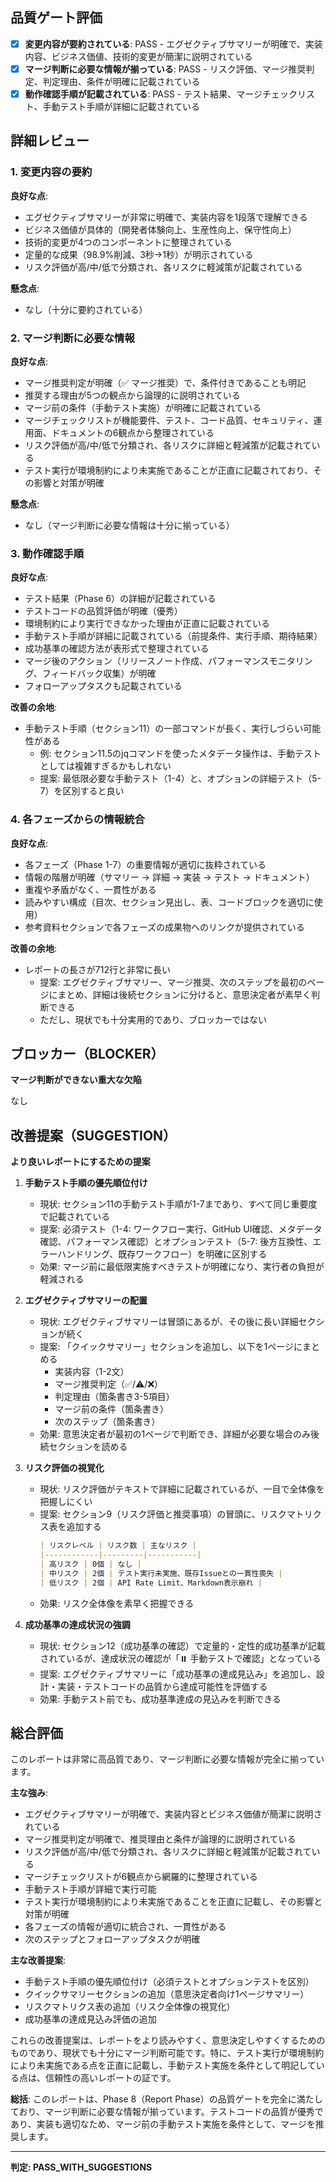 ## 品質ゲート評価

- [x] **変更内容が要約されている**: PASS - エグゼクティブサマリーが明確で、実装内容、ビジネス価値、技術的変更が簡潔に説明されている
- [x] **マージ判断に必要な情報が揃っている**: PASS - リスク評価、マージ推奨判定、判定理由、条件が明確に記載されている
- [x] **動作確認手順が記載されている**: PASS - テスト結果、マージチェックリスト、手動テスト手順が詳細に記載されている

## 詳細レビュー

### 1. 変更内容の要約

**良好な点**:
- エグゼクティブサマリーが非常に明確で、実装内容を1段落で理解できる
- ビジネス価値が具体的（開発者体験向上、生産性向上、保守性向上）
- 技術的変更が4つのコンポーネントに整理されている
- 定量的な成果（98.9%削減、3秒→1秒）が明示されている
- リスク評価が高/中/低で分類され、各リスクに軽減策が記載されている

**懸念点**:
- なし（十分に要約されている）

### 2. マージ判断に必要な情報

**良好な点**:
- マージ推奨判定が明確（✅ マージ推奨）で、条件付きであることも明記
- 推奨する理由が5つの観点から論理的に説明されている
- マージ前の条件（手動テスト実施）が明確に記載されている
- マージチェックリストが機能要件、テスト、コード品質、セキュリティ、運用面、ドキュメントの6観点から整理されている
- リスク評価が高/中/低で分類され、各リスクに詳細と軽減策が記載されている
- テスト実行が環境制約により未実施であることが正直に記載されており、その影響と対策が明確

**懸念点**:
- なし（マージ判断に必要な情報は十分に揃っている）

### 3. 動作確認手順

**良好な点**:
- テスト結果（Phase 6）の詳細が記載されている
- テストコードの品質評価が明確（優秀）
- 環境制約により実行できなかった理由が正直に記載されている
- 手動テスト手順が詳細に記載されている（前提条件、実行手順、期待結果）
- 成功基準の確認方法が表形式で整理されている
- マージ後のアクション（リリースノート作成、パフォーマンスモニタリング、フィードバック収集）が明確
- フォローアップタスクも記載されている

**改善の余地**:
- 手動テスト手順（セクション11）の一部コマンドが長く、実行しづらい可能性がある
  - 例: セクション11.5のjqコマンドを使ったメタデータ操作は、手動テストとしては複雑すぎるかもしれない
  - 提案: 最低限必要な手動テスト（1-4）と、オプションの詳細テスト（5-7）を区別すると良い

### 4. 各フェーズからの情報統合

**良好な点**:
- 各フェーズ（Phase 1-7）の重要情報が適切に抜粋されている
- 情報の階層が明確（サマリー → 詳細 → 実装 → テスト → ドキュメント）
- 重複や矛盾がなく、一貫性がある
- 読みやすい構成（目次、セクション見出し、表、コードブロックを適切に使用）
- 参考資料セクションで各フェーズの成果物へのリンクが提供されている

**改善の余地**:
- レポートの長さが712行と非常に長い
  - 提案: エグゼクティブサマリー、マージ推奨、次のステップを最初のページにまとめ、詳細は後続セクションに分けると、意思決定者が素早く判断できる
  - ただし、現状でも十分実用的であり、ブロッカーではない

## ブロッカー（BLOCKER）

**マージ判断ができない重大な欠陥**

なし

## 改善提案（SUGGESTION）

**より良いレポートにするための提案**

1. **手動テスト手順の優先順位付け**
   - 現状: セクション11の手動テスト手順が1-7まであり、すべて同じ重要度で記載されている
   - 提案: 必須テスト（1-4: ワークフロー実行、GitHub UI確認、メタデータ確認、パフォーマンス確認）とオプションテスト（5-7: 後方互換性、エラーハンドリング、既存ワークフロー）を明確に区別する
   - 効果: マージ前に最低限実施すべきテストが明確になり、実行者の負担が軽減される

2. **エグゼクティブサマリーの配置**
   - 現状: エグゼクティブサマリーは冒頭にあるが、その後に長い詳細セクションが続く
   - 提案: 「クイックサマリー」セクションを追加し、以下を1ページにまとめる
     - 実装内容（1-2文）
     - マージ推奨判定（✅/⚠️/❌）
     - 判定理由（箇条書き3-5項目）
     - マージ前の条件（箇条書き）
     - 次のステップ（箇条書き）
   - 効果: 意思決定者が最初の1ページで判断でき、詳細が必要な場合のみ後続セクションを読める

3. **リスク評価の視覚化**
   - 現状: リスク評価がテキストで詳細に記載されているが、一目で全体像を把握しにくい
   - 提案: セクション9（リスク評価と推奨事項）の冒頭に、リスクマトリクス表を追加する
     ```markdown
     | リスクレベル | リスク数 | 主なリスク |
     |------------|---------|-----------|
     | 高リスク | 0個 | なし |
     | 中リスク | 2個 | テスト実行未実施、既存Issueとの一貫性喪失 |
     | 低リスク | 2個 | API Rate Limit、Markdown表示崩れ |
     ```
   - 効果: リスク全体像を素早く把握できる

4. **成功基準の達成状況の強調**
   - 現状: セクション12（成功基準の確認）で定量的・定性的成功基準が記載されているが、達成状況の確認が「⏸️ 手動テストで確認」となっている
   - 提案: エグゼクティブサマリーに「成功基準の達成見込み」を追加し、設計・実装・テストコードの品質から達成可能性を評価する
   - 効果: 手動テスト前でも、成功基準達成の見込みを判断できる

## 総合評価

このレポートは非常に高品質であり、マージ判断に必要な情報が完全に揃っています。

**主な強み**:
- エグゼクティブサマリーが明確で、実装内容とビジネス価値が簡潔に説明されている
- マージ推奨判定が明確で、推奨理由と条件が論理的に説明されている
- リスク評価が高/中/低で分類され、各リスクに詳細と軽減策が記載されている
- マージチェックリストが6観点から網羅的に整理されている
- 手動テスト手順が詳細で実行可能
- テスト実行が環境制約により未実施であることを正直に記載し、その影響と対策が明確
- 各フェーズの情報が適切に統合され、一貫性がある
- 次のステップとフォローアップタスクが明確

**主な改善提案**:
- 手動テスト手順の優先順位付け（必須テストとオプションテストを区別）
- クイックサマリーセクションの追加（意思決定者向け1ページサマリー）
- リスクマトリクス表の追加（リスク全体像の視覚化）
- 成功基準の達成見込み評価の追加

これらの改善提案は、レポートをより読みやすく、意思決定しやすくするためのものであり、現状でも十分にマージ判断可能です。特に、テスト実行が環境制約により未実施である点を正直に記載し、手動テスト実施を条件として明記している点は、信頼性の高いレポートの証です。

**総括**: このレポートは、Phase 8（Report Phase）の品質ゲートを完全に満たしており、マージ判断に必要な情報が揃っています。テストコードの品質が優秀であり、実装も適切なため、マージ前の手動テスト実施を条件として、マージを推奨します。

---
**判定: PASS_WITH_SUGGESTIONS**